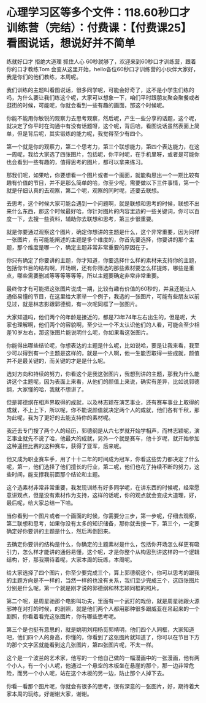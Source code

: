 # 心理学习区等多个文件：118.60秒口才训练营（完结）：付费课：【付费课25】看图说话，想说好并不简单

练就好口才 拒绝大道理 抓住人心 60秒就够了，欢迎来到60秒口才训练营，跟着你的口才教练Tom 会变从这里开始，hello各位60秒口才训练营的小伙伴大家好，我是你们的他们教练，本周呢。

我们训练的主题叫看图说话，很多同学呢，可能会好奇了，这不是小学生们练的吗，为什么要让我们练这个呢，大家可以想象一下，咱们平时跟朋友聚会聚餐或者逛街的时候，可能呢，你就会看到一些有趣的画面，那这个时候呢。

你能不能用你敏锐的观察力去思考观察，然后呢，产生一些分享的话题，这个呢，就决定了你平时在沟通中有没有话题呀，这个呢，背后哈，看图说话虽然表面上简单，但是背后呢，其实锻炼的能力呢，我觉得至少有四个。

第一个就是你的观察力，第二个思考力，第三个联想能力，第四个表达能力，在这一周呢，我给大家选了四张图片，包括呢，你平时呢，在手机里呀，或者是可能你也会看到一些有趣的，值得思考的图片，都可以拿来练习。

那我们呢，如果哈，你要想看一个图片或者一个画面，就能构思出一个一期比较有趣有价值的节目，并不是那么简单的哈，你至少呢，需要做以下三件事情，第一个就是仔细认真的去观察，第二个呢，观察的同时呢，还要去联想。

去思考，这个时候大家可能会遇到一个问题啊，就是联想和思考的时候，联想不出来什么东西，那这个时候最好哈，你针对图片的内容里边的一些关键词，你可以百度一下，去搜一些资料，辅助你去联想和思考，第三步很重要。

就是你要通过观察这个图片，确定你想讲的主题是什么，这个非常重要，因为同样一张图片，有可能能阐述的主题是多个维度的，你首先要选择，你要讲的那个主题，那个维度是哪一个，确定主题非常非常重要的原因在于。

你只有确定了你要讲的主题，你才知道，你要选择什么样的素材来支持你的主题，包括你节目的结构啊，开场啊，还有你筛选的那些素材要怎么样提炼，哪些是重点，哪些需要删减等等等等等等，所以主题要确定非常非常重要。

最终你才有可能把这张图片说成一期，比较有趣有价值的60秒的，并且还能让人通俗易懂的节目，在这里给大家举一个例子，我选的一张图片，可能有些朋友以前见过，就是林志影跟郭德纲，有一次呢同框了一张图片。

大家知道吗，他们两个的年龄是接近的，都是73年74年左右出生的，但是呢，大家也理解啊，他们两个的容貌啊，至少让一个不太认识他们的人看，可能会至少相差10岁左右，那这张图片能说明什么呢，你如果看这张图片。

你能得出哪些结论呢，你想表达的主题是什么呢，比如说哈，要是让我来看，我至少可以得到有一个主题是这样的，就是一个人啊，他一生能否取得一些成就，颜值并不是最关键的，而关键的才是是什么呢。

选对方向和持续的努力，你看这个是我这张图片，我想到讲的主题，那我为什么能讲这个主题呢，因为表面上来看，从他们的颜值上来说，确实有差异，比如说郭德纲，大家懂的哈，我就不想讲了。

但是郭德纲在相声界取得的成就，以及林志颖在演艺事业，还有赛车事业上取得的成就，不上上下，所以呢，你不能说颜值就决定两个人的成就，他们各有千秋，那为此呢，我为了更好的去能支持你的素材呢。

我还去专门搜了两个人的经历，郭德纲是从六七岁就开始学相声，而林志颖呢，演艺事业就先不说了哈，他最大的成就，另外一个就是赛车，他十岁呢，就开始参加这种遥控比赛的这种赛车，获得了亚军，后来呢。

他又成为职业赛车手，用了十十二年的时间成为冠军，你看这些势力都决定了什么呢，第一，他们选择了他们擅长的行业，第二呢，他们也花了持续不断的努力，这些时间，能支撑我前面那个结论和主题。

这个选素材非常非常重要，我发现训练有好多同学呢，在讲东西的时候呢，经常愿意讲观点，但是没有素材作为支持，这样的话呢，你的观点就会变成大道理，好，最后呢，给大家总结一下哈。

当你看到一个图片或者一个画面的时候，你需要分三步，第一步呢，仔细去观察，第二联想和思考，如果你没有太多的知识储备，那你就去搜一下，第三个，一定要确定好你要讲的主题是什么，然后再倒回来。

去确定你要讲的结构是什么，你确定的主题素材是什么，包括你开场怎么样更有吸引力，怎么样才能讲的通俗易懂，这个呢，才是你整个从构思到讲这样的一个逻辑结构，好，那我期待着呢，大家本周的玩练，本周呢。

给大家选择了四个图片，你至少要完成三个，算上郭德纲这个，你可以思考的跟我的主题方向是不一样的，当然一样的也没有关系，我们至少完成三个，这四张图片分别是什么呢，第一个就是刚才说的郭德纲和林志颖同框的照片。

第二个呢，是周星驰那个电影叫功夫，里面有一个武打的戏份，就是周星驰跟火源邪神在对打的时候，的剧照，就是他们两个人都用那种很多跟威亚在吊起来的一个剧照，你看着看完这张图片，你有哪些思考呢。

第三个是也挺有意思的，就是姚明刘翔杨觅郭靖明，他们四个人同框，大家知道吧，他们四个人的身高，你懂的，你看到了这张图片就知道了，你可以在节目下方的那个文字区就能看到这几张图片，第四张图片呢，不太一样。

这个是一个波兰的艺术家，他写的一个他自己做的一幅漫画中的一张漫画，他有两个小人，有一个小人呢，他通过一个悬空的木板坐在悬崖的那个，那一边非常危险，而另一个小人呢，站在这个木板的另一边，防止那个人掉下去。

你看一看那个图片呢，你就会有很多的思考，很有深意的一张图片，好，期待着大家本周的玩练，好谢谢大家，谢谢。